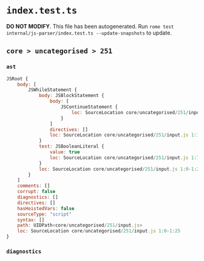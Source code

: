 # `index.test.ts`

**DO NOT MODIFY**. This file has been autogenerated. Run `rome test internal/js-parser/index.test.ts --update-snapshots` to update.

## `core > uncategorised > 251`

### `ast`

```javascript
JSRoot {
	body: [
		JSWhileStatement {
			body: JSBlockStatement {
				body: [
					JSContinueStatement {
						loc: SourceLocation core/uncategorised/251/input.js 1:15-1:23
					}
				]
				directives: []
				loc: SourceLocation core/uncategorised/251/input.js 1:13-1:25
			}
			test: JSBooleanLiteral {
				value: true
				loc: SourceLocation core/uncategorised/251/input.js 1:7-1:11
			}
			loc: SourceLocation core/uncategorised/251/input.js 1:0-1:25
		}
	]
	comments: []
	corrupt: false
	diagnostics: []
	directives: []
	hasHoistedVars: false
	sourceType: "script"
	syntax: []
	path: UIDPath<core/uncategorised/251/input.js>
	loc: SourceLocation core/uncategorised/251/input.js 1:0-1:25
}
```

### `diagnostics`

```

```
